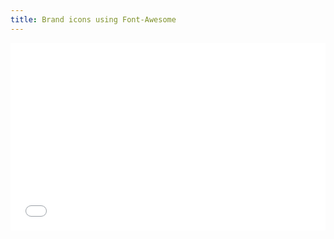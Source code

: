```yaml
---
title: Brand icons using Font-Awesome
---
```


<iframe id="cp_embed_ByGodo" src="//codepen.io/anon/embed/ByGodo?height=300&amp;theme-id=1&amp;slug-hash=ByGodo&amp;default-tab=html&amp;line-numbers=&amp;animations=run&amp;user=anon" scrolling="no" frameborder="0" height="300" allowtransparency="true" allowfullscreen="true" name="CodePen Embed" title="CodePen Embed" class="cp_embed_iframe undefined" style="width: 100%; overflow: hidden;"></iframe>
